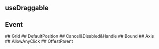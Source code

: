 <script setup>
import OffestParent from "./demo/OffestParent.vue"
import AllowAnyClick from "./demo/AllowAnyClick.vue"
import Axis from "./demo/Axis.vue"
import Bound from "./demo/Bound.vue"
import Cancel from "./demo/Cancel.vue"
import DefaultPosition from "./demo/DefaultPosition.vue"
import Grid from "./demo/Grid.vue"
import Event from "./demo/Event.vue"

</script>

## useDraggable
## Event
<Event/>
## Grid
<Grid/>
## DefaultPosition
<DefaultPosition/>
## Cancel&Disabled&Handle
<Cancel/>
## Bound
<Bound/>
## Axis
<Axis/>
## AllowAnyClick
<AllowAnyClick/>
## OffestParent
<OffestParent/>
